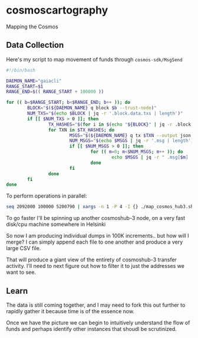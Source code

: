 # cosmoscartography
Mapping the Cosmos


## Data Collection
Here's my script to map movement of funds through `cosmos-sdk/MsgSend`

```bash
#!/bin/bash

DAEMON_NAME="gaiacli"
RANGE_START=$1
RANGE_END=$(( RANGE_START + 100000 ))

for (( b=$RANGE_START; b<$RANGE_END; b++ )); do
        BLOCK="$(${DAEMON_NAME} q block $b --trust-node)"
        NUM_TXS="$(echo $BLOCK | jq -r '.block.data.txs | length')"
        if [[ $NUM_TXS > 0 ]]; then
                TX_HASHES="$(for i in $(echo "${BLOCK}" | jq -r .block.data.txs[]); do echo -n $i | base64 -d | sha256sum -b - | cut -d ' ' -f 1; done)"
                for TXN in $TX_HASHES; do
                        MSGS="$(${DAEMON_NAME} q tx $TXN --output json --trust-node | jq -r '.tx | select(.type=="cosmos-sdk/StdTx") | .value')"
                        NUM_MSGS="$(echo $MSGS | jq -r '.msg | length')"
                        if [[ $NUM_MSGS > 0 ]]; then
                                for (( m=0; m<$NUM_MSGS; m++ )); do
                                        echo $MSGS | jq -r " .msg[$m] | select( .type==\"cosmos-sdk/MsgSend\" ) | [ $b, .value.from_address, .value.to_address, .value.amount[0].amount ] | @csv" | tee -a cosmoshub-3_$RANGE_START.csv
                                done
                        fi
                done
        fi
done
```

To perform operations in parallel:
```bash
seq 2092000 100000 5200790 | xargs -n 1 -P 4 -I {} ./map_cosmos_hub3.sh {}
```

To go faster I'll be spinning up another cosmoshub-3 node, on a very fast disk/cpu machine somewhere in Helsinki

So now I am producing individual dumps in 100K increments.. but how will I merge?  I can simply append each file to one another and produce a very large CSV file.  

That will produce a giant view of the entirety of cosmoshub-3 transfer activity. I'll need to next figure out how to filter it to just the addresses we want to see.

## Learn
The data is still coming together, and I may need to fork this out further to rapidly gather it because time is of the essence now.

Once we have the picture we can begin to intuitively understand the flow of funds and perhaps identify other instances that shoudl be scrutinized.
